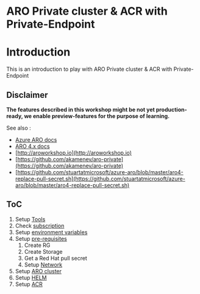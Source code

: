 # ARO Private cluster &amp; ACR with Private-Endpoint

# Introduction
This is an introduction to play with ARO Private cluster & ACR with Private-Endpoint


## **Disclaimer**

**The features described in this workshop might be not yet production-ready, we enable preview-features for the purpose of learning.**

See also :

- [Azure ARO docs](https://docs.microsoft.com/en-us/azure/openshift/tutorial-create-cluster)
- [ARO 4.x docs](https://docs.openshift.com/aro/4/registry/architecture-component-imageregistry.html)
- [http://aroworkshop.io](http://aroworkshop.io)
- [https://github.com/akamenev/aro-private](https://github.com/akamenev/aro-private)
- [https://github.com/stuartatmicrosoft/azure-aro/blob/master/aro4-replace-pull-secret.sh](https://github.com/stuartatmicrosoft/azure-aro/blob/master/aro4-replace-pull-secret.sh)


## ToC

1. Setup [Tools](tools.md)
1. Check [subscription](subscription.md)
1. Setup [environment variables](set-var.md)
1. Setup [pre-requisites](setup-prereq.md)
   1. Create RG
   1. Create Storage
   1. Get a Red Hat pull secret
   1. Setup [Network](setup-network.md)
   <!-- Create [SSH Keys](setup-prereq.md#generates-your-ssh-keys) -->
1. Setup [ARO cluster](setup-aro.md)
1. Setup [HELM](setup-helm.md)
1. Setup [ACR](setup-acr.md)